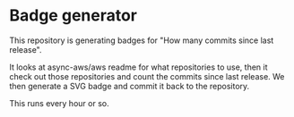 # Badge generator

This repository is generating badges for "How many commits since last release".

It looks at async-aws/aws readme for what repositories to use, then it check out
those repositories and count the commits since last release. We then generate a
SVG badge and commit it back to the repository.

This runs every hour or so.
